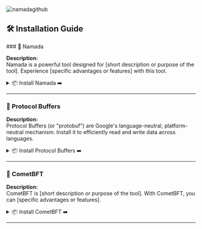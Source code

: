 ![namadagithub](https://github.com/Crouton-Digital/guide/assets/113435724/bd6273b8-5b47-4201-b6c6-4cacbe9df032)

## 🛠 Installation Guide

\### 🚀 Namada 

**Description:**  
Namada is a powerful tool designed for [short description or purpose of the tool]. Experience [specific advantages or features] with this tool.

<details>
  <summary>📦 Install Namada ➡️</summary>
  
  - **Set the desired version**:
    ```bash
    NAMADA_TAG="v0.23.1"
    ```

  - **Download and extract**:
    ```bash
    curl -L -o namada.tar.gz "https://github.com/anoma/namada/releases/download/$NAMADA_TAG/namada-${NAMADA_TAG}-Linux-x86_64.tar.gz"
    tar -xvf namada.tar.gz
    ```

  - **Move to `/usr/local/bin`**:
    ```bash
    sudo mv namada-${NAMADA_TAG}-Linux-x86_64/* /usr/local/bin/
    ```

  - **Cleanup**:
    ```bash
    rm -rf namada-${NAMADA_TAG}-Linux-x86_64 namada.tar.gz
    ```

  - **Verify the installation**:
    ```bash
    namada --version
    ```

</details>

---

### 🔄 Protocol Buffers 

**Description:**  
Protocol Buffers (or "protobuf") are Google's language-neutral, platform-neutral mechanism. Install it to efficiently read and write data across languages.

<details>
  <summary>📦 Install Protocol Buffers ➡️</summary>
  
  - **Set the desired version**:
    ```bash
    PROTOBUF_TAG="v24.4"
    ```

  - **Download and extract to a specific folder**:
    ```bash
    curl -L -o protobuf.zip "https://github.com/protocolbuffers/protobuf/releases/download/$PROTOBUF_TAG/protoc-${PROTOBUF_TAG#v}-linux-x86_64.zip"
    mkdir protobuf_temp && unzip protobuf.zip -d protobuf_temp/
    ```

  - **Move to `/usr/local/bin` and `/usr/local/include`**:
    ```bash
    sudo cp protobuf_temp/bin/protoc /usr/local/bin/
    sudo cp -r protobuf_temp/include/* /usr/local/include/
    ```

  - **Cleanup**:
    ```bash
    rm -rf protobuf_temp protobuf.zip
    ```

  - **Verify the installation**:
    ```bash
    protoc --version
    ```

</details>


---

### 🌌 CometBFT 

**Description:**  
CometBFT is [short description or purpose of the tool]. With CometBFT, you can [specific advantages or features].

<details>
  <summary>📦 Install CometBFT ➡️</summary>
  
  - **Set the desired version**:
    ```bash
    COMETBFT_TAG="v0.37.2"
    ```

  - **Download and extract to a specific folder**:
    ```bash
    curl -L -o cometbft.tar.gz "https://github.com/cometbft/cometbft/releases/download/$COMETBFT_TAG/cometbft_${COMETBFT_TAG#v}_linux_amd64.tar.gz"
    mkdir cometbft_temp && tar -xvf cometbft.tar.gz -C cometbft_temp/
    ```

  - **Move to `/usr/local/bin`**:
    ```bash
    sudo mv cometbft_temp/cometbft /usr/local/bin/
    ```

  - **Cleanup**:
    ```bash
    rm -rf cometbft_temp cometbft.tar.gz
    ```

  - **Verify the installation**:
    ```bash
    cometbft version
    ```

</details>


---
